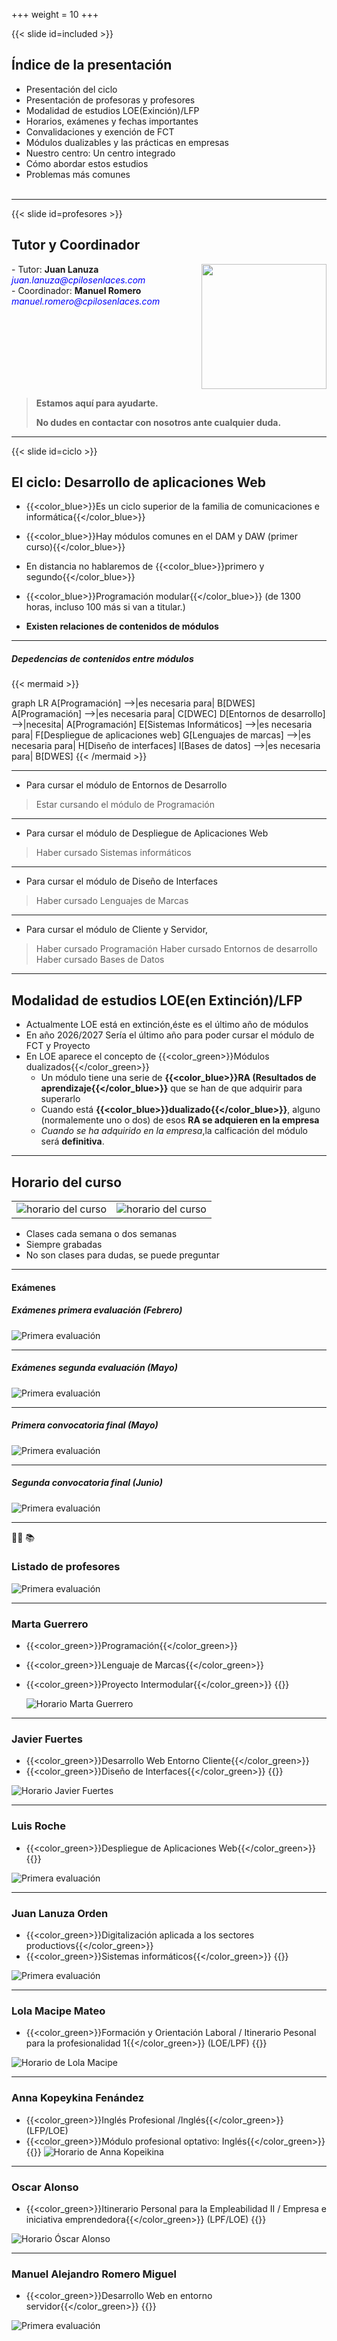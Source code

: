 +++
weight = 10
+++

{{< slide id=included >}}

## Índice de la presentación

- Presentación del ciclo
- Presentación de profesoras y profesores
- Modalidad de estudios LOE(Exinción)/LFP
- Horarios, exámenes y fechas importantes
- Convalidaciones y exención de FCT
- Módulos dualizables y las prácticas en empresas
- Nuestro centro: Un centro integrado
- Cómo abordar estos estudios
- Problemas más comunes
  <br>
  <br>

---
{{< slide id=profesores >}}

## Tutor y Coordinador

<span style="display: flex; justify-content: space-between; align-items: flex-start;">
  <div>
    - Tutor: <strong>Juan Lanuza</strong>
    <br />
    <span style="color: blue; font-style: italic;">juan.lanuza@cpilosenlaces.com</span>
    <br />
    - Coordinador: <strong>Manuel Romero</strong>
    <br />
    <span style="color: blue; font-style: italic;">manuel.romero@cpilosenlaces.com</span>
  </div>
  <div>
    <img src="images/tutoria_coordinacion.jpg" height="200px">
  </div>
</span>

> **Estamos aquí para ayudarte.**
>
> **No dudes en contactar con nosotros ante cualquier duda.**

---
{{< slide id=ciclo >}}

## El ciclo: Desarrollo de aplicaciones Web

- {{<color_blue>}}Es un ciclo superior de la familia de comunicaciones e informática{{</color_blue>}}

- {{<color_blue>}}Hay módulos comunes en el DAM y DAW (primer curso){{</color_blue>}}
- En distancia no hablaremos de {{<color_blue>}}primero y segundo{{</color_blue>}}
- {{<color_blue>}}Programación modular{{</color_blue>}} (de 1300 horas, incluso 100 más si van a titular.)
- **Existen relaciones de contenidos de módulos**

---

##### Depedencias de contenidos entre módulos

<section>

{{< mermaid >}}

graph LR
A[Programación] -->|es necesaria para| B[DWES]
A[Programación] -->|es necesaria para| C[DWEC]
D[Entornos de desarrollo] -->|necesita| A[Programación]
E[Sistemas Informáticos] -->|es necesaria para| F[Despliegue de aplicaciones web]
G[Lenguajes de marcas] -->|es necesaria para| H[Diseño de interfaces]
I[Bases de datos] -->|es necesaria para| B[DWES]
{{< /mermaid >}}

---

* Para cursar el módulo de Entornos de Desarrollo

> Estar cursando el módulo de Programación
---

* Para cursar el módulo de Despliegue de Aplicaciones Web

> Haber cursado Sistemas informáticos
 ---

* Para cursar el módulo de Diseño de Interfaces

> Haber cursado Lenguajes de Marcas
----

* Para cursar el módulo de Cliente y Servidor,

> Haber cursado Programación
> Haber cursado Entornos de desarrollo
> Haber cursado Bases de Datos

</section>

---
## Modalidad de estudios LOE(en Extinción)/LFP
* Actualmente LOE está en extinción,éste es el último año de módulos
* En año 2026/2027 Sería el último año para poder cursar el módulo de FCT y Proyecto
* En LOE aparece el concepto de {{<color_green>}}Módulos dualizados{{</color_green>}}
  * Un módulo tiene una serie de **{{<color_blue>}}RA (Resultados de aprendizaje{{</color_blue>}}** que se han de que adquirir para superarlo 
  * Cuando está **{{<color_blue>}}dualizado{{</color_blue>}}**, alguno (normalemente uno o dos) de esos **RA se adquieren en la empresa**
  * *Cuando se ha adquirido en la empresa*,la calficación del módulo será **definitiva**.


---

## Horario del curso

<table>
<tr>
<td>
<img src="images/horario_LFP.png"  alt="horario del curso"/>
</td>
<td>
<img src="images/horario_LOE.png"  alt="horario del curso"/>
</td>
</tr>
</table>

* Clases cada semana o dos semanas
* Siempre grabadas
* No son clases para dudas, se puede preguntar

---

#### Exámenes

<section>

##### Exámenes primera evaluación (Febrero)

<img src="images/primera_evaluacion.png"  alt="Primera evaluación "/>

---

##### Exámenes segunda evaluación (Mayo)

<img src="images/segunda_evaluacion.png"  alt="Primera evaluación "/>

---

##### Primera convocatoria final (Mayo)

<img src="images/primera_convocatoria.png"  alt="Primera evaluación "/>

---

##### Segunda convocatoria final (Junio)

<img src="images/segunda_convocatoria.png"  alt="Primera evaluación "/>

</section>

--- 
:teacher: :books:
 <section>

### Listado de profesores

<img src="images/profesores.png"  alt="Primera evaluación "/>

---

### Marta Guerrero

* {{<color_green>}}Programación{{</color_green>}} 
* {{<color_green>}}Lenguaje de Marcas{{</color_green>}}
* {{<color_green>}}Proyecto Intermodular{{</color_green>}}
 {{<line>}}
 
  <img src="images/marta_guerrero.png"  alt="Horario Marta Guerrero"/>

---

### Javier  Fuertes

* {{<color_green>}}Desarrollo Web Entorno Cliente{{</color_green>}}
* {{<color_green>}}Diseño de Interfaces{{</color_green>}}
  {{<line>}}
 
<img src="images/javier_fuertes.png"  alt="Horario Javier Fuertes"/>

---

### Luis Roche

* {{<color_green>}}Despliegue de Aplicaciones Web{{</color_green>}}
{{<line>}}
 
<img src="images/luis_roche.png"  alt="Primera evaluación "/>


---

### Juan Lanuza Orden

* {{<color_green>}}Digitalización aplicada a los sectores productiovs{{</color_green>}}
* {{<color_green>}}Sistemas informáticos{{</color_green>}}
  {{<line>}}

 <img src="images/juan_lanuza.png"  alt="Primera evaluación "/>

  
---

### Lola Macipe Mateo

* {{<color_green>}}Formación y Orientación Laboral / Itinerario Pesonal para la profesionalidad 1{{</color_green>}} (LOE/LPF)
  {{<line>}}

<img src="images/lola_macipe.png"  alt="Horario de Lola Macipe"/>

---

### Anna Kopeykina Fenández

* {{<color_green>}}Inglés Profesional /Inglés{{</color_green>}} (LFP/LOE)
* {{<color_green>}}Módulo profesional optativo: Inglés{{</color_green>}}
  {{<line>}}
  <img src="images/anna_kopeykina.png"  alt="Horario de Anna Kopeikina"/>

---

### Oscar Alonso

* {{<color_green>}}Itinerario Personal para la Empleabilidad II / Empresa e iniciativa emprendedora{{</color_green>}} (LPF/LOE)
  {{<line>}}

<img src="images/oscar_alonso.png"  alt="Horario Óscar  Alonso "/>

---

### Manuel Alejandro Romero Miguel

* {{<color_green>}}Desarrollo Web en entorno servidor{{</color_green>}}
{{<line>}}
 
 <img src="images/manuel.png"  alt="Primera evaluación "/>

</section>